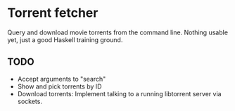 Torrent fetcher
================================================================================

Query and download movie torrents from the command line.
Nothing usable yet, just a good Haskell training ground.

TODO
----

* Accept arguments to "search"
* Show and pick torrents by ID
* Download torrents: Implement talking to a running libtorrent server via sockets.

